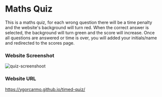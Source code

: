 # Maths Quiz 

This is a maths quiz, for each wrong question there will be a time penalty and the website's background will turn red. When the correct answer is selected, the background will turn green and the score will increase. Once all questions are answered or time is over, you will added your initials/name and redirected to the scores page.

### Website Screenshot

![quiz-screenshoot](https://user-images.githubusercontent.com/85853539/133546744-8374675c-0935-49bd-812d-5a0c125ee3be.png)

### Website URL
https://ygorcarmo.github.io/timed-quiz/

